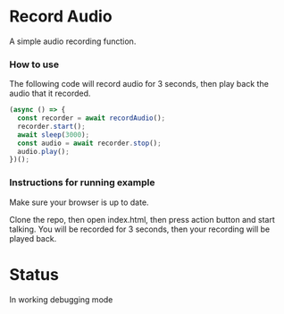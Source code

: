 # Record Audio

A simple audio recording function.

### How to use

The following code will record audio for 3 seconds, then play back the audio that it recorded.

```javascript
(async () => {
  const recorder = await recordAudio();
  recorder.start();
  await sleep(3000);
  const audio = await recorder.stop();
  audio.play();
})();
```

### Instructions for running example

Make sure your browser is up to date.

Clone the repo, then open index.html, then press action button and start talking. You will be recorded for 3 seconds, then your recording will be played back.

# Status

In working debugging mode

